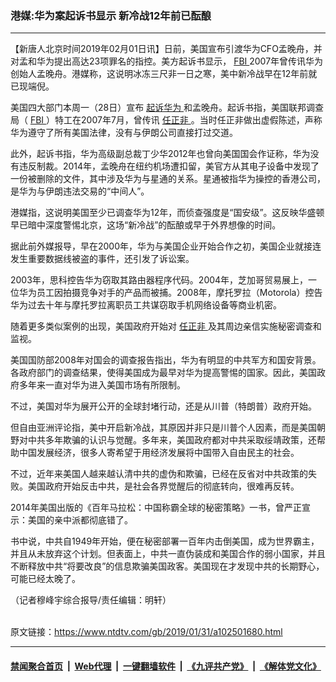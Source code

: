 ### 港媒:华为案起诉书显示 新冷战12年前已酝酿
------------------------

<div class="post_content">
 <p>
  【新唐人北京时间2019年02月01日讯】日前，美国宣布引渡华为CFO孟晚舟，并对孟和华为提出高达23项罪名的指控。美方起诉书显示，
  <a href="https://www.ntdtv.com/gb/fbi.htm">
   FBI
  </a>
  2007年曾传讯华为创始人孟晚舟。港媒称，这说明冰冻三尺非一日之寒，美中新冷战早在12年前就已现端倪。
 </p>
 <p>
  美国四大部门本周一（28日）宣布
  <a href="https://www.ntdtv.com/gb/起诉华为.htm">
   起诉华为
  </a>
  和孟晚舟。起诉书指，美国联邦调查局（
  <a href="https://www.ntdtv.com/gb/fbi.htm">
   FBI
  </a>
  ）特工在2007年7月，曾传讯
  <a href="https://www.ntdtv.com/gb/任正非.htm">
   任正非
  </a>
  。当时任正非做出虚假陈述，声称华为遵守了所有美国法律，没有与伊朗公司直接打过交道。
 </p>
 <p>
  此外，起诉书指，华为高级副总裁丁少华2012年也曾向美国国会作证称，华为没有违反制裁。2014年，孟晚舟在纽约机场遭扣留，美官方从其电子设备中发现了一份被删除的文件，其中涉及华为与星通的关系。星通被指华为操控的香港公司，是华为与伊朗违法交易的“中间人”。
 </p>
 <p>
  港媒指，这说明美国至少已调查华为12年，而侦查强度是“国安级”。这反映华盛顿早已暗中深度警惕北京，这场“新冷战”的酝酿或早于外界想像的时间。
 </p>
 <p>
  据此前外媒报导，早在2000年，华为与美国企业开始合作之初，美国企业就接连发生重要数据线被盗的事件，还引发了诉讼案。
 </p>
 <p>
  2003年，思科控告华为窃取其路由器程序代码。2004年，芝加哥贸易展上，一位华为员工因拍摄竞争对手的产品而被捕。2008年，摩托罗拉（Motorola）控告华为过去十年与摩托罗拉离职员工共谋窃取手机网络设备等商业机密。
 </p>
 <p>
  随着更多类似案例的出现，美国政府开始对
  <a href="https://www.ntdtv.com/gb/任正非.htm">
   任正非
  </a>
  及其周边亲信实施秘密调查和监视。
 </p>
 <p>
  美国国防部2008年对国会的调查报告指出，华为有明显的中共军方和国安背景。各政府部门的调查结果，使得美国成为最早对华为提高警惕的国家。因此，美国政府多年来一直对华为进入美国市场有所限制。
 </p>
 <p>
  不过，美国对华为展开公开的全球封堵行动，还是从川普（特朗普）政府开始。
 </p>
 <p>
  但自由亚洲评论指，美中开启新冷战，其原因并非只是川普个人因素，而是美国朝野对中共多年欺骗的认识与觉醒。多年来，美国政府都对中共采取绥靖政策，还帮助中国发展经济，很多人寄希望于用经济发展将中国带入自由民主的社会。
 </p>
 <p>
  不过，近年来美国人越来越认清中共的虚伪和欺骗，已经在反省对中共政策的失败。美国政府开始反击中共，是社会各界觉醒后的彻底转向，很难再反转。
 </p>
 <p>
  2014年美国出版的《百年马拉松：中国称霸全球的秘密策略》一书，曾严正宣示：美国的亲中派都彻底错了。
 </p>
 <p>
  书中说，中共自1949年开始，便在秘密部署一百年内击倒美国，成为世界霸主，并且从未放弃这个计划。但表面上，中共一直伪装成和美国合作的弱小国家，并且不断释放中共“将要改良”的信息欺骗美国政客。美国现在才发现中共的长期野心，可能已经太晚了。
 </p>
 <p>
  （记者穆峰宇综合报导/责任编辑：明轩）
 </p>
 <div class="single_ad">
 </div>
</div>

<br/>原文链接：https://www.ntdtv.com/gb/2019/01/31/a102501680.html


------------------------
#### [禁闻聚合首页](https://github.com/gfw-breaker/banned-news/blob/master/README.md) &nbsp;|&nbsp; [Web代理](https://github.com/gfw-breaker/open-proxy/blob/master/README.md) &nbsp;|&nbsp; [一键翻墙软件](https://github.com/gfw-breaker/nogfw/blob/master/README.md) &nbsp;|&nbsp; [《九评共产党》](https://github.com/gfw-breaker/9ping.md/blob/master/README.md#九评之一评共产党是什么) &nbsp;|&nbsp; [《解体党文化》](https://github.com/gfw-breaker/jtdwh.md/blob/master/README.md#绪论)